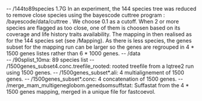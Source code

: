 -- /144to89species 1.7G
In an experiment, the 144 species tree was reduced to remove close species using the bayescode cuttree program : /bayescode/data/cuttree <chronogram> <cutoff> <out>.
We choose 0.1 as a cutoff.
When 2 or more species are flagged as too close, one of them is choosen based on its coverage and life history traits availability.
The mapping in then realised as for the 144 species set (see /Mapping).
As there is less species, the genes subset for the mapping run can be larger so the genes are regrouped in 4 * 1500 genes listes rather than 6 * 1000 genes.
	-- /data	
		-- /90splist_10ma:  89 species list
		-- /1500genes_subset4.conc.treefile_rooted: rooted treefile from a Iqtree2 run using 1500 genes.
		-- /1500genes_subset*.ali: 4 multialignement of 1500 genes. 
		-- /1500genes_subset*.conc: 4 concatenation of 1500 genes.
		-- /merge_mam_multigeneglobom.genedsomsuffstat: Suffastat from the 4 * 1500 genes mapping, merged in a unique file for fastcoevol.
